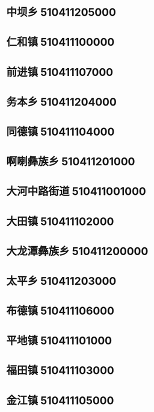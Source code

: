 # 中坝乡 510411205000
# 仁和镇 510411100000
# 前进镇 510411107000
# 务本乡 510411204000
# 同德镇 510411104000
# 啊喇彝族乡 510411201000
# 大河中路街道 510411001000
# 大田镇 510411102000
# 大龙潭彝族乡 510411200000
# 太平乡 510411203000
# 布德镇 510411106000
# 平地镇 510411101000
# 福田镇 510411103000
# 金江镇 510411105000
